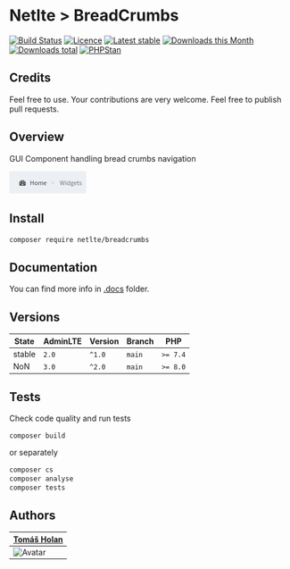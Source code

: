 # Netlte > BreadCrumbs

[![Build Status](https://badgen.net/travis/netlte/breadcrumbs)](https://travis-ci.com/Netlte/BreadCrumbs)
[![Licence](https://badgen.net/packagist/license/netlte/breadcrumbs)](https://packagist.org/packages/Netlte/BreadCrumbs)
[![Latest stable](https://badgen.net/packagist/v/netlte/breadcrumbs)](https://packagist.org/packages/Netlte/BreadCrumbs)
[![Downloads this Month](https://badgen.net/packagist/dm/netlte/breadcrumbs)](https://packagist.org/packages/Netlte/BreadCrumbs)
[![Downloads total](https://badgen.net/packagist/dt/netlte/breadcrumbs)](https://packagist.org/packages/Netlte/BreadCrumbs)
[![PHPStan](https://badgen.net/badge/PHPStan/enabled/green)](https://github.com/phpstan/phpstan)

## Credits

Feel free to use. Your contributions are very welcome. Feel free to publish pull requests.

## Overview

GUI Component handling bread crumbs navigation

![Screenshot](.docs/screen.png)

## Install

```
composer require netlte/breadcrumbs
```
## Documentation
You can find more info in [.docs](.docs/) folder.

## Versions

| State       | AdminLTE | Version | Branch   | PHP      |
|-------------|----------|---------|----------|----------|
| stable      |   `2.0`  | `^1.0`  |  `main`  | `>= 7.4` |
| NoN         |   `3.0`  | `^2.0`  |  `main`  | `>= 8.0` |


## Tests

Check code quality and run tests
```
composer build
```

or separately

```
composer cs
composer analyse
composer tests
```

## Authors

| [Tomáš Holan](https://github.com/holantomas)                             |
|--------------------------------------------------------------------------|
| ![Avatar](https://avatars3.githubusercontent.com/u/5030499?s=100)        |


